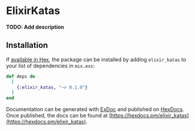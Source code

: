 # ElixirKatas

**TODO: Add description**

## Installation

If [available in Hex](https://hex.pm/docs/publish), the package can be installed
by adding `elixir_katas` to your list of dependencies in `mix.exs`:

```elixir
def deps do
  [
    {:elixir_katas, "~> 0.1.0"}
  ]
end
```

Documentation can be generated with [ExDoc](https://github.com/elixir-lang/ex_doc)
and published on [HexDocs](https://hexdocs.pm). Once published, the docs can
be found at [https://hexdocs.pm/elixir_katas](https://hexdocs.pm/elixir_katas).

